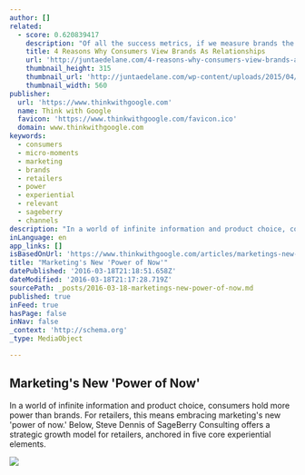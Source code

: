 ```yaml
---
author: []
related:
  - score: 0.620839417
    description: "Of all the success metrics, if we measure brands the way we measure healthy relationships, we can easily trump the competition. Metrics is an integral part of a brand's strategy. They help businesses understand how their brand is performing within the framework of customer values and expectations."
    title: 4 Reasons Why Consumers View Brands As Relationships
    url: 'http://juntaedelane.com/4-reasons-why-consumers-view-brands-as-relationships/'
    thumbnail_height: 315
    thumbnail_url: 'http://juntaedelane.com/wp-content/uploads/2015/04/Why-Consumers-View-Brands-As-Relationships-Juntae-DeLane.png'
    thumbnail_width: 560
publisher:
  url: 'https://www.thinkwithgoogle.com'
  name: Think with Google
  favicon: 'https://www.thinkwithgoogle.com/favicon.ico'
  domain: www.thinkwithgoogle.com
keywords:
  - consumers
  - micro-moments
  - marketing
  - brands
  - retailers
  - power
  - experiential
  - relevant
  - sageberry
  - channels
description: "In a world of infinite information and product choice, consumers hold more power than brands. For retailers, this means embracing marketing's new 'power of now.' Below, Steve Dennis of SageBerry Consulting offers a strategic growth model for retailers, anchored in five core experiential elements."
inLanguage: en
app_links: []
isBasedOnUrl: 'https://www.thinkwithgoogle.com/articles/marketings-new-power-of-now.html?utm_source=LinkedIn&utm_medium=social&utm_campaign=Think'
title: "Marketing's New 'Power of Now'"
datePublished: '2016-03-18T21:18:51.658Z'
dateModified: '2016-03-18T21:17:28.719Z'
sourcePath: _posts/2016-03-18-marketings-new-power-of-now.md
published: true
inFeed: true
hasPage: false
inNav: false
_context: 'http://schema.org'
_type: MediaObject

---
```

<article style=""><h1>Marketing's New 'Power of Now'</h1><p>In a world of infinite information and product choice, consumers hold more power than brands. For retailers, this means embracing marketing's new 'power of now.' Below, Steve Dennis of SageBerry Consulting offers a strategic growth model for retailers, anchored in five core experiential elements.</p><img src="https://think.storage.googleapis.com/images/marketings-new-power-of-now-lg.jpg" /></article>